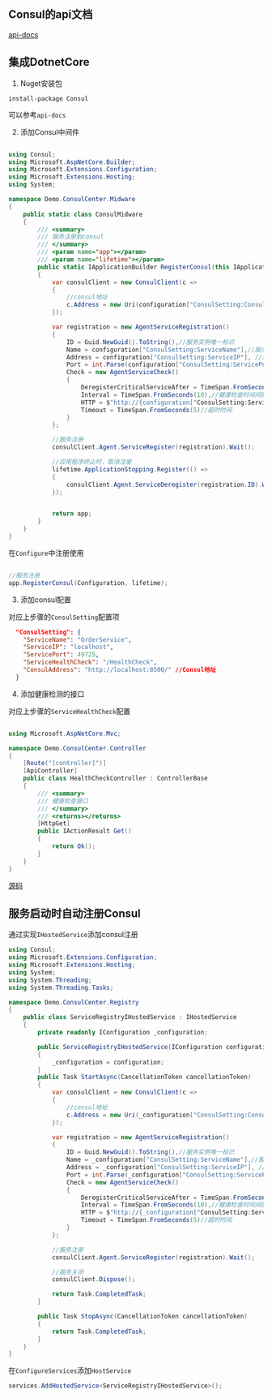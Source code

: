 ## Consul的api文档

[api-docs](https://developer.hashicorp.com/consul/api-docs)

## 集成DotnetCore

1. Nuget安装包

```install-package Consul```

可以参考```api-docs```


2. 添加Consul中间件

```c#

using Consul;
using Microsoft.AspNetCore.Builder;
using Microsoft.Extensions.Configuration;
using Microsoft.Extensions.Hosting;
using System;

namespace Demo.ConsulCenter.Midware
{
    public static class ConsulMidware
    {
        /// <summary>
        /// 服务注册到consul
        /// </summary>
        /// <param name="app"></param>
        /// <param name="lifetime"></param>
        public static IApplicationBuilder RegisterConsul(this IApplicationBuilder app, IConfiguration configuration, IHostApplicationLifetime lifetime)
        {
            var consulClient = new ConsulClient(c =>
            {
                //consul地址
                c.Address = new Uri(configuration["ConsulSetting:ConsulAddress"]);
            });

            var registration = new AgentServiceRegistration()
            {
                ID = Guid.NewGuid().ToString(),//服务实例唯一标识
                Name = configuration["ConsulSetting:ServiceName"],//服务名
                Address = configuration["ConsulSetting:ServiceIP"], //服务IP
                Port = int.Parse(configuration["ConsulSetting:ServicePort"]),//服务端口 因为要运行多个实例，端口不能在appsettings.json里配置，在docker容器运行时传入
                Check = new AgentServiceCheck()
                {
                    DeregisterCriticalServiceAfter = TimeSpan.FromSeconds(5),//服务启动多久后注册
                    Interval = TimeSpan.FromSeconds(10),//健康检查时间间隔
                    HTTP = $"http://{configuration["ConsulSetting:ServiceIP"]}:{configuration["ConsulSetting:ServicePort"]}{configuration["ConsulSetting:ServiceHealthCheck"]}",//健康检查地址
                    Timeout = TimeSpan.FromSeconds(5)//超时时间
                }
            };

            //服务注册
            consulClient.Agent.ServiceRegister(registration).Wait();

            //应用程序终止时，取消注册
            lifetime.ApplicationStopping.Register(() =>
            {
                consulClient.Agent.ServiceDeregister(registration.ID).Wait();
            });


            return app;
        }
    }
}
```

在```Configure```中注册使用

```c#

//服务注册
app.RegisterConsul(Configuration, lifetime);

```


3. 添加consul配置

对应上步骤的```ConsulSetting```配置项


```json
  "ConsulSetting": {
    "ServiceName": "OrderService",
    "ServiceIP": "localhost",
    "ServicePort": 49725,
    "ServiceHealthCheck": "/HealthCheck",
    "ConsulAddress": "http://localhost:8500/" //Consul地址
  }
```


4. 添加健康检测的接口

对应上步骤的```ServiceHealthCheck```配置

```c#

using Microsoft.AspNetCore.Mvc;

namespace Demo.ConsulCenter.Controller
{
    [Route("[controller]")]
    [ApiController]
    public class HealthCheckController : ControllerBase
    {
        /// <summary>
        /// 健康检查接口
        /// </summary>
        /// <returns></returns>
        [HttpGet]
        public IActionResult Get()
        {
            return Ok();
        }
    }
}

```

[源码](https://github.com/thomerson/Demo/tree/main/DotnetCore/Demo.Consul)


## 服务启动时自动注册Consul

通过实现```IHostedService```添加consul注册

```c#
using Consul;
using Microsoft.Extensions.Configuration;
using Microsoft.Extensions.Hosting;
using System;
using System.Threading;
using System.Threading.Tasks;

namespace Demo.ConsulCenter.Registry
{
    public class ServiceRegistryIHostedService : IHostedService
    {
        private readonly IConfiguration _configuration;

        public ServiceRegistryIHostedService(IConfiguration configuration)
        {
            _configuration = configuration;
        }
        public Task StartAsync(CancellationToken cancellationToken)
        {
            var consulClient = new ConsulClient(c =>
            {
                //consul地址
                c.Address = new Uri(_configuration["ConsulSetting:ConsulAddress"]);
            });

            var registration = new AgentServiceRegistration()
            {
                ID = Guid.NewGuid().ToString(),//服务实例唯一标识
                Name = _configuration["ConsulSetting:ServiceName"],//服务名
                Address = _configuration["ConsulSetting:ServiceIP"], //服务IP
                Port = int.Parse(_configuration["ConsulSetting:ServicePort"]),//服务端口 因为要运行多个实例，端口不能在appsettings.json里配置，在docker容器运行时传入
                Check = new AgentServiceCheck()
                {
                    DeregisterCriticalServiceAfter = TimeSpan.FromSeconds(5),//服务启动多久后注册
                    Interval = TimeSpan.FromSeconds(10),//健康检查时间间隔
                    HTTP = $"http://{_configuration["ConsulSetting:ServiceIP"]}:{_configuration["ConsulSetting:ServicePort"]}{_configuration["ConsulSetting:ServiceHealthCheck"]}",//健康检查地址
                    Timeout = TimeSpan.FromSeconds(5)//超时时间
                }
            };

            //服务注册
            consulClient.Agent.ServiceRegister(registration).Wait();

            //服务关闭
            consulClient.Dispose();

            return Task.CompletedTask;
        }

        public Task StopAsync(CancellationToken cancellationToken)
        {
            return Task.CompletedTask;
        }
    }
}


```
在```ConfigureServices```添加```HostService```


```c#
services.AddHostedService<ServiceRegistryIHostedService>();
```


